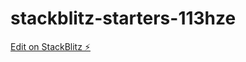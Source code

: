 # stackblitz-starters-113hze

[Edit on StackBlitz ⚡️](https://stackblitz.com/edit/stackblitz-starters-113hze)